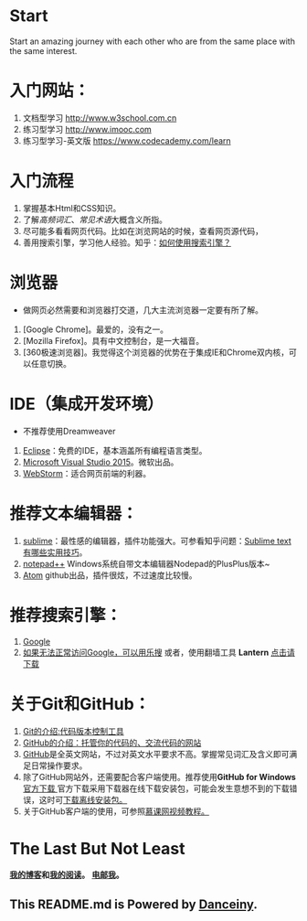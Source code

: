 # Start
Start an amazing journey with each other who are from the same place with the same interest.


# 入门网站：
1.  文档型学习 <http://www.w3school.com.cn>
2.  练习型学习 <http://www.imooc.com>
3.  练习型学习-英文版 <https://www.codecademy.com/learn>

# 入门流程
1.  掌握基本Html和CSS知识。
2.  了解*高频词汇*、*常见术语*大概含义所指。
3.  尽可能多看看网页代码。比如在浏览网站的时候，查看网页源代码，
4.  善用搜索引擎，学习他人经验。知乎：[如何使用搜索引擎？](http://www.zhihu.com/question/28013848)

# 浏览器
* 做网页必然需要和浏览器打交道，几大主流浏览器一定要有所了解。
1.  [Google Chrome]。最爱的，没有之一。
2.  [Mozilla Firefox]。具有中文控制台，是一大福音。
3.  [360极速浏览器]。我觉得这个浏览器的优势在于集成IE和Chrome双内核，可以任意切换。


# IDE（集成开发环境）
* 不推荐使用Dreamweaver
1.  [Eclipse](https://eclipse.org/downloads/)：免费的IDE，基本涵盖所有编程语言类型。
2.  [Microsoft Visual Studio 2015](https://www.visualstudio.com/en-us/downloads/download-visual-studio-vs.aspx)。微软出品。
3.  [WebStorm](https://www.jetbrains.com/webstorm/download/)：适合网页前端的利器。

# 推荐文本编辑器：
1. [sublime](http://www.sublimetext.com/)：最性感的编辑器，插件功能强大。可参看知乎问题：[Sublime text有哪些实用技巧](http://www.zhihu.com/question/19976788)。
2. [notepad++](https://notepad-plus-plus.org/) Windows系统自带文本编辑器Nodepad的PlusPlus版本~
3. [Atom](www.atom.org) github出品，插件很炫，不过速度比较慢。

# 推荐搜索引擎：
1.  [Google](http://google.com)
2.  [如果无法正常访问Google，可以用乐搜](http://lesou.us)
或者，使用翻墙工具 **Lantern** [点击请下载](http://pan.baidu.com/s/1jGfJXLc)

# 关于Git和GitHub：
1. [Git的介绍:代码版本控制工具](http://baike.baidu.com/link?url=RX_Q6BnGInnCH4sRfuu8tJgJQC6LG41v0AJJhN8ohcBI1h7JC61CjF1-_eov9LEtmtlmDHrBrDyTswe2hOVCivkTmcxMG7TwLcoCp-RFwbG)
2. [GitHub的介绍：托管你的代码的、交流代码的网站](http://baike.baidu.com/view/3366456.htm)
3. [GitHub](http://github.com)是全英文网站，不过对英文水平要求不高。掌握常见词汇及含义即可满足日常操作要求。
4. 除了GitHub网站外，还需要配合客户端使用。推荐使用**GitHub for Windows**  [ 官方下载 ](https://desktop.github.com/)
官方下载采用下载器在线下载安装包，可能会发生意想不到的下载错误，这时可[下载离线安装包。](http://pan.baidu.com/s/1c09IvIC)
5. 关于GitHub客户端的使用，可参照[慕课网视频教程。](http://www.imooc.com/learn/390)

# The Last But Not Least
**[我的博客](http://danceiny.farbox.com)和[我的阅读](http://huangzhen.farbox.com)。**
**[电邮我](mailto:danceiny@gmail.com)。**

## This README.md is Powered by [Danceiny](http://danceiny.github.io).
